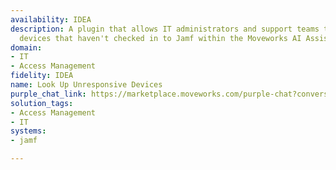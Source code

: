 ```yaml
---
availability: IDEA
description: A plugin that allows IT administrators and support teams to identify
  devices that haven't checked in to Jamf within the Moveworks AI Assistant.
domain:
- IT
- Access Management
fidelity: IDEA
name: Look Up Unresponsive Devices
purple_chat_link: https://marketplace.moveworks.com/purple-chat?conversation=%7B%22messages%22%3A%5B%7B%22role%22%3A%22user%22%2C%22parts%22%3A%5B%7B%22richText%22%3A%22I+need+to+look+up+unresponsive+devices.%22%7D%5D%7D%2C%7B%22role%22%3A%22assistant%22%2C%22parts%22%3A%5B%7B%22richText%22%3A%22%3Cp%3EWhat+is+the+maximum+time+since+they+last+checked+in+%28e.g.%2C+%3Cstrong%3E7+days%3C%2Fstrong%3E%2C+%3Cstrong%3E30+days%3C%2Fstrong%3E%29%3F%3C%2Fp%3E%22%7D%5D%7D%2C%7B%22role%22%3A%22user%22%2C%22parts%22%3A%5B%7B%22richText%22%3A%22%3Cp%3EShow+me+devices+that+haven%27t+checked+in+for+14+days.%3C%2Fp%3E%22%7D%5D%7D%2C%7B%22role%22%3A%22assistant%22%2C%22parts%22%3A%5B%7B%22reasoningSteps%22%3A%5B%7B%22status%22%3A%22success%22%2C%22richText%22%3A%22%3Cp+xmlns%3D%5C%22http%3A%2F%2Fwww.w3.org%2F1999%2Fxhtml%5C%22%3ESearching+%3Cb%3EJamf%3C%2Fb%3E+for+%3Cb%3Edevices%3C%2Fb%3E+that+haven%27t+checked+in+for+%3Cb%3E14+days%3C%2Fb%3E.%3C%2Fp%3E%22%7D%5D%7D%2C%7B%22richText%22%3A%22%3Cp%3EI+found+%3Cstrong%3E3+iPhones%3C%2Fstrong%3E+that+have+not+checked+in+within+the+last+14+days%3A%3C%2Fp%3E%3Cul%3E%3Cli%3E%3Cp%3E%3Cstrong%3EiPhone+13%3C%2Fstrong%3E+-+SN%3A+FGH789KLM+-+Last+Check-in%3A+2024-05-01%3C%2Fp%3E%3C%2Fli%3E%3Cli%3E%3Cp%3E%3Cstrong%3EiPhone+SE%3C%2Fstrong%3E+-+SN%3A+PQR012STU+-+Last+Check-in%3A+2024-04-28%3C%2Fp%3E%3C%2Fli%3E%3Cli%3E%3Cp%3E%3Cstrong%3EiPhone+12+Pro%3C%2Fstrong%3E+-+SN%3A+VWX345YZA+-+Last+Check-in%3A+2024-05-05%3C%2Fp%3E%3C%2Fli%3E%3C%2Ful%3E%22%7D%2C%7B%22citations%22%3A%5B%7B%22connectorName%22%3A%22jamf%22%2C%22citationTitle%22%3A%22iPhone+13+%28FGH789KLM%29%22%7D%2C%7B%22connectorName%22%3A%22jamf%22%2C%22citationTitle%22%3A%22iPhone+SE+%28PQR012STU%29%22%7D%2C%7B%22connectorName%22%3A%22jamf%22%2C%22citationTitle%22%3A%22iPhone+12+Pro+%28VWX345YZA%29%22%7D%5D%7D%5D%7D%5D%7D
solution_tags:
- Access Management
- IT
systems:
- jamf

---
```

